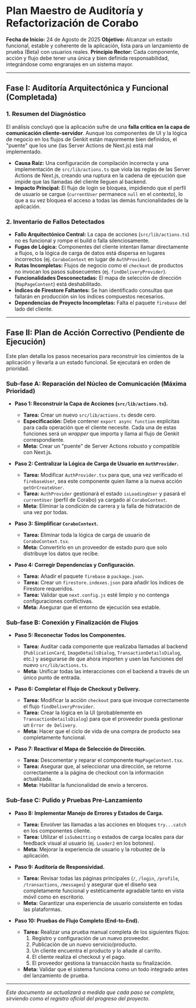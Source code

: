 # Plan Maestro de Auditoría y Refactorización de Corabo

**Fecha de Inicio:** 24 de Agosto de 2025
**Objetivo:** Alcanzar un estado funcional, estable y coherente de la aplicación, lista para un lanzamiento de prueba (Beta) con usuarios reales.
**Principio Rector:** Cada componente, acción y flujo debe tener una única y bien definida responsabilidad, integrándose como engranajes en un sistema mayor.

---

## Fase I: Auditoría Arquitectónica y Funcional (Completada)

### 1. Resumen del Diagnóstico

El análisis concluyó que la aplicación sufre de una **falla crítica en la capa de comunicación cliente-servidor**. Aunque los componentes de UI y la lógica de negocio en los flujos de Genkit están mayormente bien definidos, el "puente" que los une (las Server Actions de Next.js) está mal implementado.

*   **Causa Raíz:** Una configuración de compilación incorrecta y una implementación de `src/lib/actions.ts` que viola las reglas de las Server Actions de Next.js, creando una ruptura en la cadena de ejecución que impide que las llamadas del cliente lleguen al backend.
*   **Impacto Principal:** El flujo de login se bloquea, impidiendo que el perfil de usuario se cargue (`currentUser` permanece `null` en el contexto), lo que a su vez bloquea el acceso a todas las demás funcionalidades de la aplicación.

### 2. Inventario de Fallos Detectados

*   **Fallo Arquitectónico Central:** La capa de acciones (`src/lib/actions.ts`) no es funcional y rompe el build o falla silenciosamente.
*   **Fugas de Lógica:** Componentes del cliente intentan llamar directamente a flujos, o la lógica de carga de datos está dispersa en lugares incorrectos (ej. `CoraboContext` en lugar de `AuthProvider`).
*   **Rutas Incompletas:** Flujos de negocio como el `checkout` de productos no invocan los pasos subsecuentes (ej. `findDeliveryProvider`).
*   **Funcionalidades Desconectadas:** El mapa de selección de dirección (`MapPageContent`) está deshabilitado.
*   **Índices de Firestore Faltantes:** Se han identificado consultas que fallarán en producción sin los índices compuestos necesarios.
*   **Dependencias de Proyecto Incompletas:** Falta el paquete `firebase` del lado del cliente.

---

## Fase II: Plan de Acción Correctivo (Pendiente de Ejecución)

Este plan detalla los pasos necesarios para reconstruir los cimientos de la aplicación y llevarla a un estado funcional. Se ejecutará en orden de prioridad.

### **Sub-fase A: Reparación del Núcleo de Comunicación (Máxima Prioridad)**

*   **Paso 1: Reconstruir la Capa de Acciones (`src/lib/actions.ts`).**
    *   **Tarea:** Crear un nuevo `src/lib/actions.ts` desde cero.
    *   **Especificación:** Debe contener `export async function` explícitas para cada operación que el cliente necesite. Cada una de estas funciones será un *wrapper* que importa y llama al flujo de Genkit correspondiente.
    *   **Meta:** Crear un "puente" de Server Actions robusto y compatible con Next.js.

*   **Paso 2: Centralizar la Lógica de Carga de Usuario en `AuthProvider`.**
    *   **Tarea:** Modificar `AuthProvider.tsx` para que, una vez verificado el `firebaseUser`, sea este componente quien llame a la nueva acción `getOrCreateUser`.
    *   **Tarea:** `AuthProvider` gestionará el estado `isLoadingUser` y pasará el `currentUser` (perfil de Corabo) ya cargado al `CoraboContext`.
    *   **Meta:** Eliminar la condición de carrera y la falla de hidratación de una vez por todas.

*   **Paso 3: Simplificar `CoraboContext`.**
    *   **Tarea:** Eliminar toda la lógica de carga de usuario de `CoraboContext.tsx`.
    *   **Meta:** Convertirlo en un proveedor de estado puro que solo distribuye los datos que recibe.

*   **Paso 4: Corregir Dependencias y Configuración.**
    *   **Tarea:** Añadir el paquete `firebase` a `package.json`.
    *   **Tarea:** Crear un `firestore.indexes.json` para añadir los índices de Firestore requeridos.
    *   **Tarea:** Validar que `next.config.js` esté limpio y no contenga configuraciones conflictivas.
    *   **Meta:** Asegurar que el entorno de ejecución sea estable.

### **Sub-fase B: Conexión y Finalización de Flujos**

*   **Paso 5: Reconectar Todos los Componentes.**
    *   **Tarea:** Auditar cada componente que realizaba llamadas al backend (`PublicationCard`, `ImageDetailsDialog`, `TransactionDetailsDialog`, etc.) y asegurarse de que ahora importen y usen las funciones del nuevo `src/lib/actions.ts`.
    *   **Meta:** Unificar todas las interacciones con el backend a través de un único punto de entrada.

*   **Paso 6: Completar el Flujo de Checkout y Delivery.**
    *   **Tarea:** Modificar la acción `checkout` para que invoque correctamente el flujo `findDeliveryProvider`.
    *   **Tarea:** Crear la lógica en la UI (probablemente en `TransactionDetailsDialog`) para que el proveedor pueda gestionar un `Error de Delivery`.
    *   **Meta:** Hacer que el ciclo de vida de una compra de producto sea completamente funcional.

*   **Paso 7: Reactivar el Mapa de Selección de Dirección.**
    *   **Tarea:** Descomentar y reparar el componente `MapPageContent.tsx`.
    *   **Tarea:** Asegurar que, al seleccionar una dirección, se retorne correctamente a la página de checkout con la información actualizada.
    *   **Meta:** Habilitar la funcionalidad de envío a terceros.

### **Sub-fase C: Pulido y Pruebas Pre-Lanzamiento**

*   **Paso 8: Implementar Manejo de Errores y Estados de Carga.**
    *   **Tarea:** Envolver las llamadas a las acciones en bloques `try...catch` en los componentes cliente.
    *   **Tarea:** Utilizar el `isSubmitting` o estados de carga locales para dar feedback visual al usuario (ej. `Loader2` en los botones).
    *   **Meta:** Mejorar la experiencia de usuario y la robustez de la aplicación.

*   **Paso 9: Auditoría de Responsividad.**
    *   **Tarea:** Revisar todas las páginas principales (`/`, `/login`, `/profile`, `/transactions`, `/messages`) y asegurar que el diseño sea completamente funcional y estéticamente agradable tanto en vista móvil como en escritorio.
    *   **Meta:** Garantizar una experiencia de usuario consistente en todas las plataformas.

*   **Paso 10: Pruebas de Flujo Completo (End-to-End).**
    *   **Tarea:** Realizar una prueba manual completa de los siguientes flujos:
        1.  Registro y configuración de un nuevo proveedor.
        2.  Publicación de un nuevo servicio/producto.
        3.  Un cliente encuentra el producto y lo añade al carrito.
        4.  El cliente realiza el checkout y el pago.
        5.  El proveedor gestiona la transacción hasta su finalización.
    *   **Meta:** Validar que el sistema funciona como un todo integrado antes del lanzamiento de prueba.

---
*Este documento se actualizará a medida que cada paso se complete, sirviendo como el registro oficial del progreso del proyecto.*

